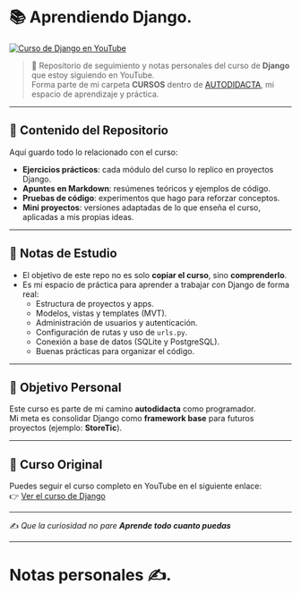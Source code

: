 # 📚 Aprendiendo Django.

[![Curso de Django en YouTube](https://img.youtube.com/vi/ydlwzwOUkyE/maxresdefault.jpg)](https://www.youtube.com/watch?v=ydlwzwOUkyE)

> 🚀 Repositorio de seguimiento y notas personales del curso de **Django** que estoy siguiendo en YouTube.  
> Forma parte de mi carpeta **CURSOS** dentro de [AUTODIDACTA](AUTIDIDACTA), mi espacio de aprendizaje y práctica.

---

## 📂 Contenido del Repositorio

Aquí guardo todo lo relacionado con el curso:

- **Ejercicios prácticos**: cada módulo del curso lo replico en proyectos Django.  
- **Apuntes en Markdown**: resúmenes teóricos y ejemplos de código.  
- **Pruebas de código**: experimentos que hago para reforzar conceptos.  
- **Mini proyectos**: versiones adaptadas de lo que enseña el curso, aplicadas a mis propias ideas.  

---

## 📝 Notas de Estudio

- El objetivo de este repo no es solo **copiar el curso**, sino **comprenderlo**.  
- Es mi espacio de práctica para aprender a trabajar con Django de forma real:  
  - Estructura de proyectos y apps.  
  - Modelos, vistas y templates (MVT).  
  - Administración de usuarios y autenticación.  
  - Configuración de rutas y uso de `urls.py`.  
  - Conexión a base de datos (SQLite y PostgreSQL).  
  - Buenas prácticas para organizar el código.  

---

## 🎯 Objetivo Personal

Este curso es parte de mi camino **autodidacta** como programador.  
Mi meta es consolidar Django como **framework base** para futuros proyectos (ejemplo: **StoreTic**).  

---

## 🔗 Curso Original

Puedes seguir el curso completo en YouTube en el siguiente enlace:  
👉 [Ver el curso de Django](https://www.youtube.com/watch?v=ydlwzwOUkyE)  

---

✍️ *Que la curiosidad no pare **Aprende todo cuanto puedas***







---

# Notas personales ✍️.

